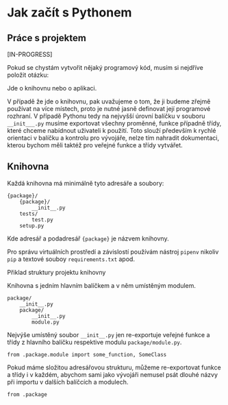 # Jak začít s Pythonem

## Práce s projektem

[IN-PROGRESS]

Pokud se chystám vytvořit nějaký programový kód, musím si nejdříve položit otázku:

Jde o knihovnu nebo o aplikaci.

V případě že jde o knihovnu, pak uvažujeme o tom, že ji budeme zřejmě používat na více místech, proto je nutné jasně definovat její programové rozhraní. V případě Pythonu tedy na nejvyšší úrovní balíčku v souboru `__init___.py` musíme exportovat všechny proměnné, funkce případně třídy, které chceme nabídnout uživateli k použití. Toto slouží především k rychlé orientaci v balíčku a kontrolu pro vývojáře, nelze tím nahradit dokumentaci, kterou bychom měli taktéž pro veřejné funkce a třídy vytvářet.

## Knihovna

Každá knihovna má minimálně tyto adresáře a soubory:

    {package}/
        {package}/
            __init__.py
        tests/
            test.py
        setup.py

Kde adresář a podadresář `{package}` je názvem knihovny. 

Pro správu virtuálních prostředí a závislostí používám nástroj `pipenv` nikoliv `pip` a textové souboy `requirements.txt` apod.

Přiklad struktury projektu knihovny

Knihovna s jedním hlavním balíčkem a v něm umístěným modulem.

    package/
        __init__.py
        package/
            __init__.py
            module.py

Nejvýše umístěný soubor `__init__.py` jen re-exportuje veřejné funkce a třídy z hlavního balíčku respektive modulu `package/module.py`.  

    from .package.module import some_function, SomeClass

Pokud máme složitou adresářovou strukturu, můžeme re-exportovat funkce a třídy i v každém, abychom sami jako vývojáři nemusel psát dlouhé názvy při importu v dalších balíčcích a modulech.

    from .package